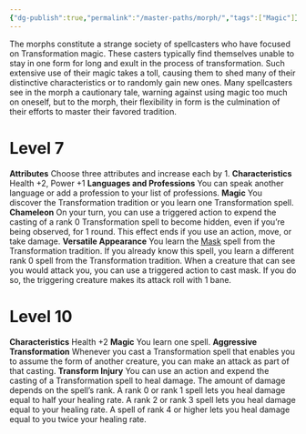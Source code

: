 ```yaml
---
{"dg-publish":true,"permalink":"/master-paths/morph/","tags":["Magic"]}
---
```


The morphs constitute a strange society of spellcasters who have focused on Transformation magic. These casters typically find themselves unable to stay in one form for long and exult in the process of transformation. Such extensive use of their magic takes a toll, causing them to shed many of their distinctive characteristics or to randomly gain new ones. Many spellcasters see in the morph a cautionary tale, warning against using magic too much on oneself, but to the morph, their flexibility in form is the culmination of their efforts to master their favored tradition.
# Level 7
**Attributes** Choose three attributes and increase each by 1.
**Characteristics** Health +2, Power +1
**Languages and Professions** You can speak another language or add a profession to your list of professions.
**Magic** You discover the Transformation tradition or you learn one Transformation spell.
**Chameleon** On your turn, you can use a triggered action to expend the casting of a rank 0 Transformation spell to become hidden, even if you’re being observed, for 1 round. This effect ends if you use an action, move, or take damage.
**Versatile Appearance** You learn the [Mask](https://sotdl-database.vercel.app/spells/transformation/mask/)  spell from the Transformation tradition. If you already know this spell, you learn a different rank 0 spell from the Transformation tradition. When a creature that can see you would attack you, you can use a triggered action to cast mask. If you do so, the triggering creature makes its attack roll with 1 bane.
# Level 10
**Characteristics** Health +2
**Magic** You learn one spell.
**Aggressive Transformation** Whenever you cast a Transformation spell that enables you to assume the form of another creature, you can make an attack as part of that casting.
**Transform Injury** You can use an action and expend the casting of a Transformation spell to heal damage. The amount of damage depends on the spell’s rank. A rank 0 or rank 1 spell lets you heal damage equal to half your healing rate. A rank 2 or rank 3 spell lets you heal damage equal to your healing rate. A spell of rank 4 or higher lets you heal damage equal to you twice your healing rate.